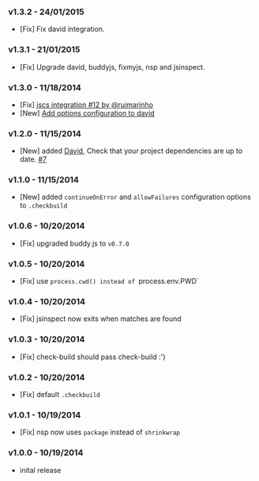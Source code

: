 ### v1.3.2 - 24/01/2015

- [Fix] Fix david integration.

### v1.3.1 - 21/01/2015

- [Fix] Upgrade david, buddyjs, fixmyjs, nsp and jsinspect.

### v1.3.0 - 11/18/2014

- [Fix] [jscs integration #12 by @ruimarinho](https://github.com/FGRibreau/check-build/pull/12)  
- [New] [Add options configuration to david](https://github.com/FGRibreau/check-build/pull/11)  

### v1.2.0 - 11/15/2014

- [New] added [David](https://github.com/alanshaw/david), Check that your project dependencies are up to date. [#7](https://github.com/FGRibreau/check-build/issues/7)

### v1.1.0 - 11/15/2014

- [New] added `continueOnError` and `allowFailures` configuration options to `.checkbuild`

### v1.0.6 - 10/20/2014

- [Fix] upgraded buddy.js to `v0.7.0`

### v1.0.5 - 10/20/2014

- [Fix] use `process.cwd() instead of `process.env.PWD`

### v1.0.4 - 10/20/2014

- [Fix] jsinspect now exits when matches are found

### v1.0.3 - 10/20/2014

- [Fix] check-build should pass check-build :')

### v1.0.2 - 10/20/2014

- [Fix] default `.checkbuild`

### v1.0.1 - 10/19/2014

- [Fix] nsp now uses `package` instead of `shrinkwrap`

### v1.0.0 - 10/19/2014

- inital release
